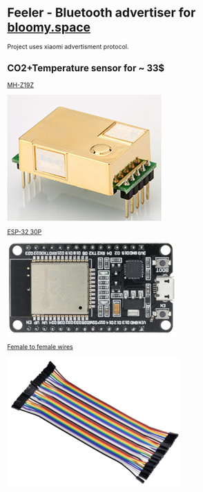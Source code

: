 # Feeler - Bluetooth advertiser for [bloomy.space](https://bloomy.space)
Project uses xiaomi advertisment protocol.

## CO2+Temperature sensor for ~ 33$

[MH-Z19Z](https://s.click.aliexpress.com/e/_AsBNzN)

[![MH-Z19Z](https://raw.githubusercontent.com/limitium/feeler/master/docs/mhz19.PNG "MH-Z19Z")](https://s.click.aliexpress.com/e/_AsBNzN)

[ESP-32 30P](https://s.click.aliexpress.com/e/_9R50qj)

[![ESP-32](https://raw.githubusercontent.com/limitium/feeler/master/docs/esp32.PNG "ESP-32 30P")](https://s.click.aliexpress.com/e/_9R50qj)

[Female to female wires](https://s.click.aliexpress.com/e/_APb331)

[![Female to female wire](https://raw.githubusercontent.com/limitium/feeler/master/docs/wires.PNG "Female to female wire")](https://s.click.aliexpress.com/e/_APb331)



